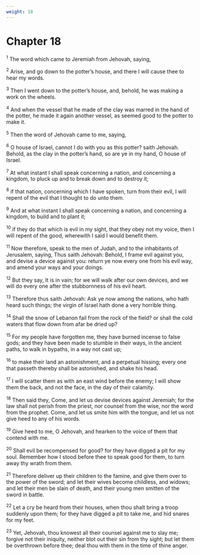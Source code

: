 ```yaml
---
weight: 18
---
```


# Chapter 18

<sup>1</sup> The word which came to Jeremiah from Jehovah, saying, 

<sup>2</sup> Arise, and go down to the potter’s house, and there I will cause thee to hear my words. 

<sup>3</sup> Then I went down to the potter’s house, and, behold, he was making a work on the wheels. 

<sup>4</sup> And when the vessel that he made of the clay was marred in the hand of the potter, he made it again another vessel, as seemed good to the potter to make it. 

<sup>5</sup> Then the word of Jehovah came to me, saying, 

<sup>6</sup> O house of Israel, cannot I do with you as this potter? saith Jehovah. Behold, as the clay in the potter’s hand, so are ye in my hand, O house of Israel. 

<sup>7</sup> At what instant I shall speak concerning a nation, and concerning a kingdom, to pluck up and to break down and to destroy it; 

<sup>8</sup> if that nation, concerning which I have spoken, turn from their evil, I will repent of the evil that I thought to do unto them. 

<sup>9</sup> And at what instant I shall speak concerning a nation, and concerning a kingdom, to build and to plant it; 

<sup>10</sup> if they do that which is evil in my sight, that they obey not my voice, then I will repent of the good, wherewith I said I would benefit them. 

<sup>11</sup> Now therefore, speak to the men of Judah, and to the inhabitants of Jerusalem, saying, Thus saith Jehovah: Behold, I frame evil against you, and devise a device against you: return ye now every one from his evil way, and amend your ways and your doings. 

<sup>12</sup> But they say, It is in vain; for we will walk after our own devices, and we will do every one after the stubbornness of his evil heart. 

<sup>13</sup> Therefore thus saith Jehovah: Ask ye now among the nations, who hath heard such things; the virgin of Israel hath done a very horrible thing. 

<sup>14</sup> Shall the snow of Lebanon fail from the rock of the field? or shall the cold waters that flow down from afar be dried up? 

<sup>15</sup> For my people have forgotten me, they have burned incense to false gods; and they have been made to stumble in their ways, in the ancient paths, to walk in bypaths, in a way not cast up; 

<sup>16</sup> to make their land an astonishment, and a perpetual hissing; every one that passeth thereby shall be astonished, and shake his head. 

<sup>17</sup> I will scatter them as with an east wind before the enemy; I will show them the back, and not the face, in the day of their calamity. 

<sup>18</sup> Then said they, Come, and let us devise devices against Jeremiah; for the law shall not perish from the priest, nor counsel from the wise, nor the word from the prophet. Come, and let us smite him with the tongue, and let us not give heed to any of his words. 

<sup>19</sup> Give heed to me, O Jehovah, and hearken to the voice of them that contend with me. 

<sup>20</sup> Shall evil be recompensed for good? for they have digged a pit for my soul. Remember how I stood before thee to speak good for them, to turn away thy wrath from them. 

<sup>21</sup> Therefore deliver up their children to the famine, and give them over to the power of the sword; and let their wives become childless, and widows; and let their men be slain of death, and their young men smitten of the sword in battle. 

<sup>22</sup> Let a cry be heard from their houses, when thou shalt bring a troop suddenly upon them; for they have digged a pit to take me, and hid snares for my feet. 

<sup>23</sup> Yet, Jehovah, thou knowest all their counsel against me to slay me; forgive not their iniquity, neither blot out their sin from thy sight; but let them be overthrown before thee; deal thou with them in the time of thine anger. 


